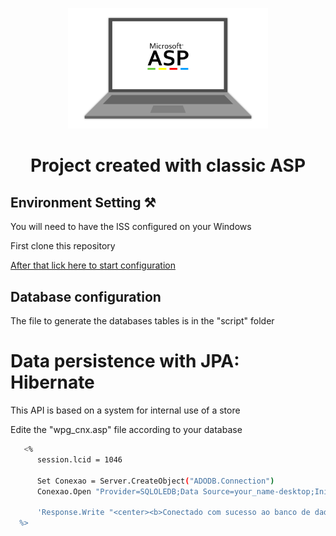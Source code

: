 <p align="center">
  <a href="https://hibernate.org/" target="blank"><img src="/Adm/imagens/asp.png" width="320" alt="Asp Logo" /></a>
</p>

<h1 align="center"> Project created with classic ASP </h1>

<h2> Environment Setting ⚒️</h2>
<p>You will need to have the ISS configured on your Windows</p>
<p>First clone this repository</p>
<a  href="https://youtu.be/FfSj9VT5nms?si=Aav3KPNsBOd0OiXp"><p>After that lick here to start configuration</p></a>

<h2> Database configuration</h2>
<p>The file to generate the databases tables is in the "script" folder</p>
  
# Data persistence with JPA: Hibernate
<p>This API is based on a system for internal use of a store</p>
<p>Edite the "wpg_cnx.asp" file according to your database</p>

```bash
   <%
      session.lcid = 1046
  
      Set Conexao = Server.CreateObject("ADODB.Connection")
      Conexao.Open "Provider=SQLOLEDB;Data Source=your_name-desktop;Initial Catalog=your_database;User ID=sa;Password=your_password;"
  
      'Response.Write "<center><b>Conectado com sucesso ao banco de dados</center>"
  %>
```  
